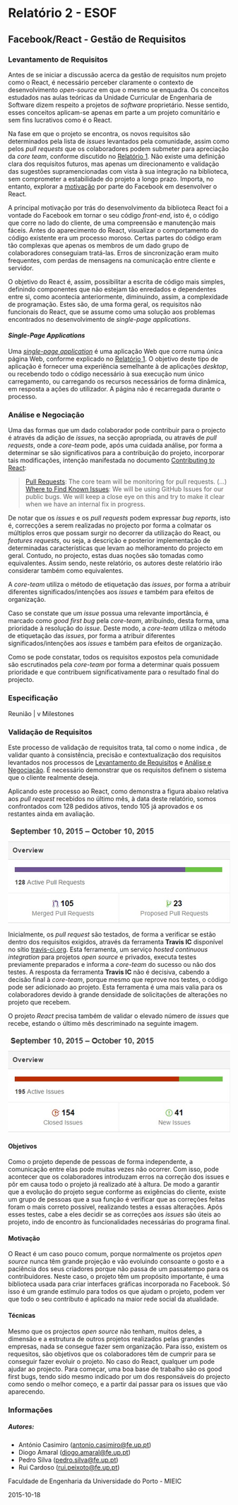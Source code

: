 # Relatório 2 - ESOF
## Facebook/React - Gestão de Requisitos

### <a name="levantamento"></a>Levantamento de Requisitos

Antes de se iniciar a discussão acerca da gestão de requisitos num projeto como o React, é necessário perceber claramente o contexto de desenvolvimento *open-source* em que o mesmo se enquadra. Os conceitos estudados nas aulas teóricas da Unidade Curricular de Engenharia de Software dizem respeito a projetos de *software* proprietário. Nesse sentido, esses conceitos aplicam-se apenas em parte a um projeto comunitário e sem fins lucrativos como é o React.

Na fase em que o projeto se encontra, os novos requisitos são determinados pela lista de *issues* levantados pela comunidade, assim como pelos *pull requests* que os colaboradores podem submeter para apreciação da *core team*, conforme discutido no [Relatório 1](./Relatorio_1.md). Não existe uma definição clara dos requisitos futuros, mas apenas um direcionamento e validação das sugestões supramencionadas com vista à sua integração na biblioteca, sem comprometer a estabilidade do projeto a longo prazo. Importa, no entanto, explorar a [motivação](http://reactjs.de/posts/react-tutorial) por parte do Facebook em desenvolver o React.

A principal motivação por trás do desenvolvimento da biblioteca React foi a vontade do Facebook em tornar o seu código *front-end*, isto é, o código que corre no lado do cliente, de uma compreensão e manutenção mais fáceis. Antes do aparecimento do React, visualizar o comportamento do código existente era um processo moroso. Certas partes do código eram tão complexas que apenas os membros de um dado grupo de colaboradores conseguiam tratá-las. Erros de sincronização eram muito frequentes, com perdas de mensagens na comunicação entre cliente e servidor.

O objetivo do React é, assim, possibilitar a escrita de código mais simples, definindo componentes que não estejam tão enredados e dependentes entre si, como acontecia anteriormente, diminuindo, assim, a complexidade de programação. Estes são, de uma forma geral, os requisitos não funcionais do React, que se assume como uma solução aos problemas encontrados no desenvolvimento de *single-page applications*.

#### *Single-Page Applications*

Uma [*single-page application*](https://en.wikipedia.org/wiki/Single-page_application) é uma aplicação Web que corre numa única página Web, conforme explicado no [Relatório 1](./Relatorio_1.md). O objetivo deste tipo de aplicação é fornecer uma experiência semelhante à de aplicações *desktop*, ou recebendo todo o código necessário à sua execução num único carregamento, ou carregando os recursos necessários de forma dinâmica, em resposta a ações do utilizador. A página não é recarregada durante o processo.

### <a name="analise"></a>Análise e Negociação

Uma das formas que um dado colaborador pode contribuir para o projecto é através da adição de *issues*, na secção apropriada, ou através de *pull requests*, onde a *core-team* pode, após uma cuidada análise, por forma a determinar se são significativos para a contribuição do projeto, incorporar tais modificações, intenção manifestada no documento [Contributing to React](https://github.com/rppc/react/blob/master/CONTRIBUTING.md):

> [Pull Requests](https://github.com/facebook/react/blob/master/CONTRIBUTING.md#pull-requests): The core team will be monitoring for pull requests. (...)
> [Where to Find Known Issues](https://github.com/facebook/react/blob/master/CONTRIBUTING.md#where-to-find-known-issues): We will be using GitHub Issues for our public bugs. We will keep a close eye on this and try to make it clear when we have an internal fix in progress.

De notar que os *issues* e os *pull requests* podem expressar *bug reports*, isto é, correcções a serem realizadas no projecto por forma a colmatar os múltiplos erros que possam surgir no decorrer da utilização do React, ou *features requests*, ou seja, a descrição e posterior implementação de determinadas características que levam ao melhoramento do projecto em geral. Contudo, no projecto, estas duas noções são tomadas como equivalentes. Assim sendo, neste relatório, os autores deste relatório irão considerar também como equivalentes.

A *core-team* utiliza o método de etiquetação das *issues*, por forma a atribuir diferentes significados/intenções aos *issues* e também para efeitos de organização.

Caso se constate que um *issue* possua uma relevante importância, é marcado como *good first bug* pela *core-team*, atribuíndo, desta forma, uma prioridade à resolução do *issue*. Deste modo, a *core-team* utiliza o método de etiquetação das *issues*, por forma a atribuir diferentes significados/intenções aos *issues* e também para efeitos de organização.

Como se pode constatar, todos os requisitos expostos pela comunidade são escrutinados pela *core-team* por forma a determinar quais possuem prioridade e que contribuem significativamente para o resultado final do projecto.


### <a name="especificacao"></a>Especificação

Reunião
|
v
Milestones



### <a name="validacao"></a>Validação de Requisitos


Este processo de validação de requisitos trata, tal como o nome indica , de validar quanto à consistência, precisão e contextualização dos requisitos levantados nos processos de [Levantamento de Requisitos](#levantamento) e [Análise e Negociação](#analise). É necessário demonstrar que os requisitos definem o sistema que o cliente realmente deseja.


Aplicando este processo ao React, como demonstra a figura abaixo relativa aos *pull request* recebidos no último mês, à data deste relatório, somos confrontados com 128 pedidos ativos, tendo 105 já aprovados e os restantes ainda em avaliação.


![Pull Requests no último mês do projeto React](./Resources/pull_requests_september-10_october-10.jpg)


Inicialmente, os *pull request* são testados, de forma a verificar se estão dentro dos requisitos exigidos, através da ferramenta **Travis IC** disponível no sítio [travis-ci.org](https://travis-ci.org/). Esta ferramenta, um serviço *hosted continuous integration* para projetos *open source* e privados, executa testes previamente preparados e informa a *core-team* do sucesso ou não dos testes. A resposta da ferramenta **Travis IC** não é decisiva, cabendo a decisão final à *core-team*, porque mesmo que reprove nos testes, o código pode ser adicionado ao projeto. Esta ferramenta é uma mais valia para os colaboradores devido à grande densidade de solicitações de alterações no projeto que recebem. 


O projeto *React* precisa também de validar o elevado número de *issues* que recebe, estando o último mês descriminado na seguinte imagem.


![Issues no último mês do projeto React](./Resources/issues_september-10_october-10.jpg)



#### <a name="objetivos"></a>Objetivos

Como o projeto depende de pessoas de forma independente, a comunicação entre elas pode muitas vezes não ocorrer. Com isso, pode acontecer que os colaboradores introduzam erros na correção dos issues e pôr em causa todo o projeto já realizado até à altura.
De modo a garantir que a evolução do projeto segue conforme as exigências do cliente, existe um grupo de pessoas que a sua função é verificar que as correções feitas foram o mais correto possível, realizando testes a essas alterações. Após esses testes, cabe a eles decidir se as correções aos *issues* são úteis ao projeto, indo de encontro às funcionalidades necessárias do programa final.

#### <a name="motivacao"></a>Motivação

O React é um caso pouco comum, porque normalmente os projetos *open source* nunca têm grande projeção e vão evoluindo consoante o gosto e a paciência dos seus criadores porque não passa de um passatempo para os contribuidores. Neste caso, o projeto têm um propósito importante, é uma biblioteca usada para criar interfaces gráficas incorporada no Facebook. Só isso é um grande estímulo para todos os que ajudam o projeto, podem ver que todo o seu contributo é aplicado na maior rede social da atualidade.

#### <a name="tecnicas"></a>Técnicas

Mesmo que os projectos *open source* não tenham, muitos deles, a dimensão e a estrutura de outros projetos realizados pelas grandes empresas, nada se consegue fazer sem organização. Para isso, existem os requesitos, são objetivos que os colaboradores têm de cumprir para se conseguir fazer evoluir o projeto.
No caso do React, qualquer um pode ajudar ao projecto. Para começar, uma boa base de trabalho são os good first bugs, tendo sido mesmo indicado por um dos responsáveis do projecto como sendo o melhor começo, e a partir daí passar para os issues que vão aparecendo.

### <a name="info"></a>Informações

##### Autores:

* António Casimiro (antonio.casimiro@fe.up.pt)
* Diogo Amaral (diogo.amaral@fe.up.pt)
* Pedro Silva (pedro.silva@fe.up.pt)
* Rui Cardoso (rui.peixoto@fe.up.pt)

Faculdade de Engenharia da Universidade do Porto - MIEIC

2015-10-18

